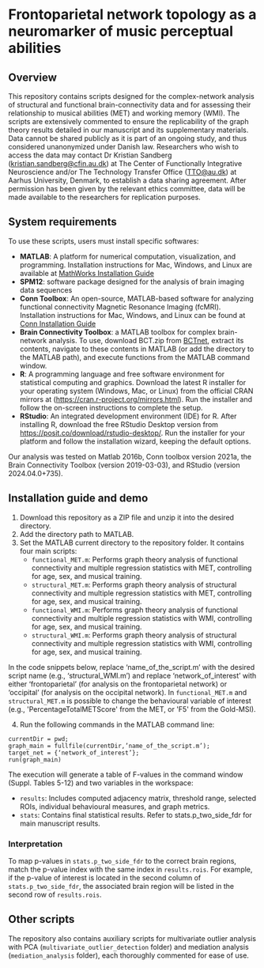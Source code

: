 # Frontoparietal network topology as a neuromarker of music perceptual abilities

## Overview

This repository contains scripts designed for the complex-network analysis of structural and functional brain-connectivity data and for assessing their relationship to musical abilities (MET) and working memory (WMI). The scripts are extensively commented to ensure the replicability of the graph theory results detailed in our manuscript and its supplementary materials. 
Data cannot be shared publicly as it is part of an ongoing study, and thus considered unanonymized under Danish law. Researchers who wish to access the data may contact Dr Kristian Sandberg (kristian.sandberg@cfin.au.dk) at The Center of Functionally Integrative Neuroscience and/or The Technology Transfer Office (TTO@au.dk) at Aarhus University, Denmark, to establish a data sharing agreement. After permission has been given by the relevant ethics committee, data will be made available to the researchers for replication purposes.

## System requirements

To use these scripts, users must install specific softwares:

- **MATLAB**: A platform for numerical computation, visualization, and programming. Installation instructions for Mac, Windows, and Linux are available at [MathWorks Installation Guide](https://it.mathworks.com/help/install/ug/install-products-with-internet-connection.html)
- **SPM12**: software package designed for the analysis of brain imaging data sequences
- **Conn Toolbox**: An open-source, MATLAB-based software for analyzing functional connectivity Magnetic Resonance Imaging (fcMRI). Installation instructions for Mac, Windows, and Linux can be found at [Conn Installation Guide](https://web.conn-toolbox.org/resources/conn-installation)
- **Brain Connectivity Toolbox**: a MATLAB toolbox for complex brain-network analysis. To use, download BCT.zip from [BCTnet](https://sites.google.com/site/bctnet), extract its contents, navigate to these contents in MATLAB (or add the directory to the MATLAB path), and execute functions from the MATLAB command window.
- **R**: A programming language and free software environment for statistical computing and graphics. Download the latest R installer for your operating system (Windows, Mac, or Linux) from the official CRAN mirrors at (https://cran.r-project.org/mirrors.html). Run the installer and follow the on-screen instructions to complete the setup.
- **RStudio**: An integrated development environment (IDE) for R. After installing R, download the free RStudio Desktop version from https://posit.co/download/rstudio-desktop/. Run the installer for your platform and follow the installation wizard, keeping the default options. 

Our analysis was tested on Matlab 2016b, Conn toolbox version 2021a, the Brain Connectivity Toolbox (version 2019-03-03), and RStudio (version 2024.04.0+735).

## Installation guide and demo

1. Download this repository as a ZIP file and unzip it into the desired directory.
2. Add the directory path to MATLAB.
3. Set the MATLAB current directory to the repository folder. It contains four main scripts:
	- ``functional_MET.m``: Performs graph theory analysis of functional connectivity and multiple regression statistics with MET, controlling for age, sex, and musical training.
	- ``structural_MET.m``: Performs graph theory analysis of structural connectivity and multiple regression statistics with MET, controlling for age, sex, and musical training.
	- ``functional_WMI.m``: Performs graph theory analysis of functional connectivity and multiple regression statistics with WMI, controlling for age, sex, and musical training.
	- ``structural_WMI.m``: Performs graph theory analysis of structural connectivity and multiple regression statistics with WMI, controlling for age, sex, and musical training.
	
In the code snippets below, replace ‘name_of_the_script.m’ with the desired script name (e.g., ‘structural_WMI.m’) and replace ‘network_of_interest’ with either ‘frontoparietal’ (for analysis on the frontoparietal network) or ‘occipital’ (for analysis on the occipital network). In ``functional_MET.m`` and ``structural_MET.m`` is possible to change the behavioural variable of interest (e.g., 'PercentageTotalMETScore' from the MET, or 'F5' from the Gold-MSI).

4. Run the following commands in the MATLAB command line:
```
currentDir = pwd;
graph_main = fullfile(currentDir,’name_of_the_script.m’);
target_net = {‘network_of_interest’};
run(graph_main)
```

The execution will generate a table of F-values in the command window (Suppl. Tables 5-12) and two variables in the workspace:

- ``results``: Includes computed adjacency matrix, threshold range, selected ROIs, individual behavioural measures, and graph metrics.
- ``stats``: Contains final statistical results. Refer to stats.p_two_side_fdr for main manuscript results.

### Interpretation
To map p-values in ``stats.p_two_side_fdr`` to the correct brain regions, match the p-value index with the same index in ``results.rois``. For example, if the p-value of interest is located in the second column of ``stats.p_two_side_fdr``, the associated brain region will be listed in the second row of ``results.rois``. 

## Other scripts

The repository also contains auxiliary scripts for multivariate outlier analysis with PCA (``multivariate_outlier_detection`` folder) and mediation analysis (``mediation_analysis`` folder), each thoroughly commented for ease of use. 
